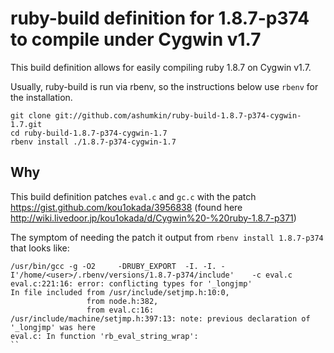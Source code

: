 # ruby-build definition for 1.8.7-p374 to compile under Cygwin v1.7

This build definition allows for easily compiling ruby 1.8.7 on Cygwin v1.7.

Usually, ruby-build is run via rbenv, so the instructions below use `rbenv` for the installation.

```shell
git clone git://github.com/ashumkin/ruby-build-1.8.7-p374-cygwin-1.7.git
cd ruby-build-1.8.7-p374-cygwin-1.7
rbenv install ./1.8.7-p374-cygwin-1.7
```

## Why

This build definition patches `eval.c` and `gc.c` with the patch https://gist.github.com/kou1okada/3956838 (found here http://wiki.livedoor.jp/kou1okada/d/Cygwin%20-%20ruby-1.8.7-p371)

The symptom of needing the patch it output from `rbenv install 1.8.7-p374` that looks like:

```
/usr/bin/gcc -g -O2     -DRUBY_EXPORT  -I. -I. -I'/home/<user>/.rbenv/versions/1.8.7-p374/include'    -c eval.c
eval.c:221:16: error: conflicting types for '_longjmp'
In file included from /usr/include/setjmp.h:10:0,
                 from node.h:382,
                 from eval.c:16:
/usr/include/machine/setjmp.h:397:13: note: previous declaration of '_longjmp' was here
eval.c: In function 'rb_eval_string_wrap':
``
